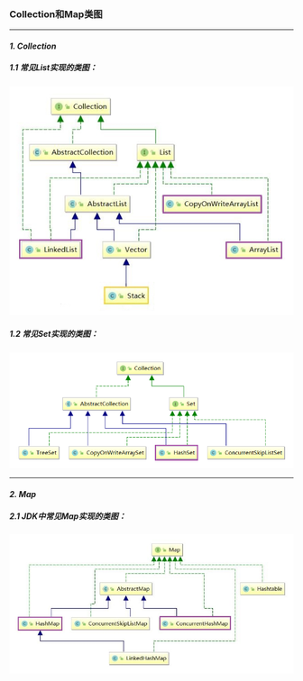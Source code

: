 ### Collection和Map类图
---

#### *1. Collection*
##### 1.1 常见*List*实现的类图：　　　　
![List](https://github.com/ansel09/jdk8-source-code-reading/blob/master/summary/pics/List.jpg) 

##### 1.2 常见*Set*实现的类图：
![Set](https://github.com/ansel09/jdk8-source-code-reading/blob/master/summary/pics/Set.png) 

---
#### *2. Map*
##### 2.1 *JDK*中常见*Map*实现的类图：
![Map](https://github.com/ansel09/jdk8-source-code-reading/blob/master/summary/pics/Map.jpg) 